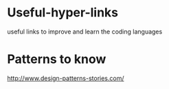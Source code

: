 # Useful-hyper-links
useful links to improve and learn the coding languages

# Patterns to know
http://www.design-patterns-stories.com/
